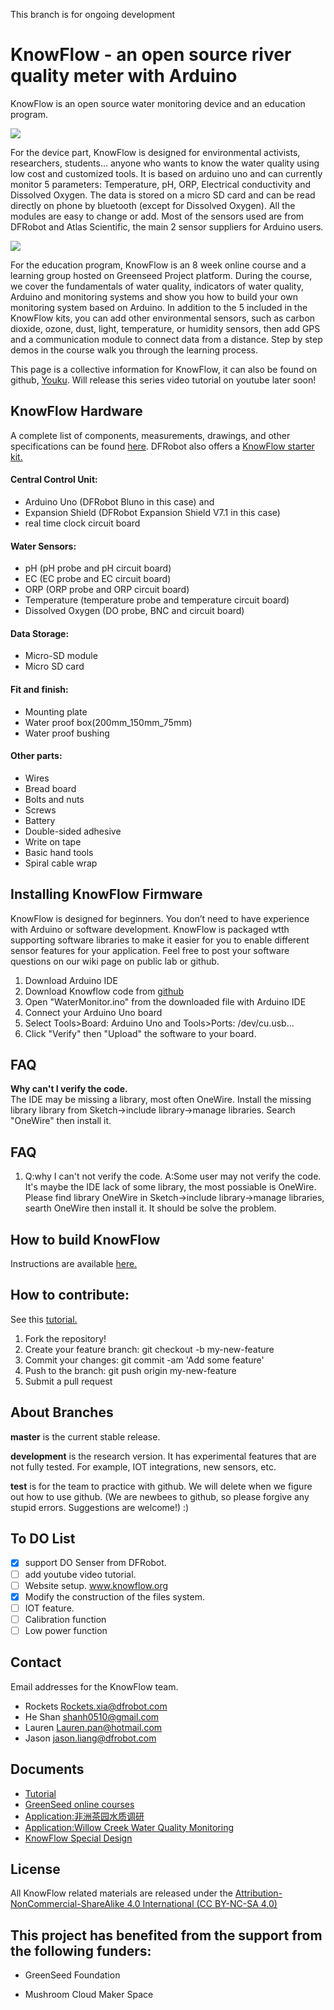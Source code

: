 

This branch is for ongoing development


# KnowFlow - an open source river quality meter with Arduino

KnowFlow is an open source water monitoring device and an education program.

![](https://publiclab.org/system/images/photos/000/020/692/large/BOM.JPG)



For the device part, KnowFlow is designed for environmental activists, researchers, students... anyone
who wants to know the water quality using low cost and customized tools. It is based on arduino uno and 
can currently monitor 5 parameters: Temperature, pH, ORP, Electrical conductivity and Dissolved Oxygen. 
The data is stored on a micro SD card and can be read directly on phone by bluetooth (except for Dissolved Oxygen). 
All the modules are easy to change or add. Most of the sensors used are from DFRobot and Atlas Scientific, 
the main 2 sensor suppliers for Arduino users.

![](https://publiclab.org/system/images/photos/000/020/719/large/Lauren_Field_Test.jpg)

For the education program, KnowFlow is an 8 week online course and a learning group hosted on 
Greenseed Project platform. During the course, we cover the fundamentals of water quality, indicators of water quality, 
Arduino and monitoring systems and show you how to build your own monitoring system based on Arduino. In addition to 
the 5 included in the KnowFlow kits, you can add other environmental sensors, such as carbon dioxide, ozone, 
dust, light, temperature, or humidity sensors, then add GPS and a communication module to connect data from a distance. 
Step by step demos in the course walk you through the learning process.

This page is a collective information for KnowFlow, it can also be found on github, [Youku](http://v.youku.com/v_show/id_XMTYzNTA1NzU1Mg==.html?spm=a2hzp.8253876.0.0&f=27620513).
Will release this series video tutorial on youtube later soon!



## KnowFlow Hardware 

A complete list of components, measurements, drawings, and other specifications can be found [here](https://docs.google.com/spreadsheets/d/1rwVUIwqTOvZiKi_0vdBPrXMIw2YB-nsFnhaVy5seE-M).
DFRobot also offers a [KnowFlow starter kit.](https://www.dfrobot.com/product-1649.html)

#### Central Control Unit: 
* Arduino Uno (DFRobot Bluno in this case) and 
* Expansion Shield (DFRobot Expansion Shield V7.1 in this case)  
* real time clock circuit board
#### Water Sensors: 
* pH (pH probe and pH circuit board)
* EC (EC probe and EC circuit board)
* ORP (ORP probe and ORP circuit board)
* Temperature (temperature probe and temperature circuit board)
* Dissolved Oxygen (DO probe, BNC and circuit board)
#### Data Storage:
* Micro-SD module
* Micro SD card
#### Fit and finish:
* Mounting plate
* Water proof box(200mm_150mm_75mm)
* Water proof bushing
#### Other parts: 
* Wires
* Bread board
* Bolts and nuts
* Screws
* Battery
* Double-sided adhesive
* Write on tape
* Basic hand tools
* Spiral cable wrap 

## Installing KnowFlow Firmware
KnowFlow is designed for beginners. You don’t need to have experience with Arduino or software development. 
KnowFlow is packaged wtth supporting software libraries to make it easier for you to enable different sensor features 
for your application. Feel free to post your software questions on our wiki page on public lab or github.

1. Download Arduino IDE
1. Download Knowflow code from [github](https://github.com/KnowFlow/KnowFlow_AWM)
1. Open "WaterMonitor.ino" from the downloaded file with Arduino IDE
1. Connect your Arduino Uno board
1. Select Tools>Board: Arduino Uno and Tools>Ports: /dev/cu.usb...
1. Click "Verify" then "Upload" the software to your board.

## FAQ
**Why can't I verify the code.**  
The IDE may be missing a library, most often OneWire. 
Install the missing library library from Sketch->include library->manage libraries. Search "OneWire" then install it.

## FAQ
1. Q:why I can't not verify the code.
A:Some user may not verify the code.
It's maybe the IDE lack of some library, the most possiable is OneWire. 
Please find library OneWire in Sketch->include library->manage libraries, searth OneWire then install it.
It should be solve the problem.


## How to build KnowFlow 
Instructions are available [here.](https://publiclab.org/notes/shanlter/06-08-2017/knowflow-automatic-water-meter)

## How to contribute:
See this [tutorial.](https://help.github.com/articles/creating-a-pull-request/)
1. Fork the repository!
1. Create your feature branch: git checkout -b my-new-feature
1. Commit your changes: git commit -am 'Add some feature'
1. Push to the branch: git push origin my-new-feature
1. Submit a pull request
 
## About Branches
**master** is the current stable release.

**development** is the research version. It has experimental features that are not fully tested. For example, IOT
integrations, new sensors, etc.


**test** is for the team to practice with github. We will delete when we figure out how to use github. (We are newbees
to github, so please forgive any stupid errors. Suggestions are welcome!) :)


## To DO List
- [x] support DO Senser from DFRobot.
- [ ] add youtube video tutorial.
- [ ] Website setup. www.knowflow.org
- [x] Modify the construction of the files system.
- [ ] IOT feature.
- [ ] Calibration function
- [ ] Low power function

## Contact

Email addresses for the KnowFlow team.

* Rockets <Rockets.xia@dfrobot.com>
* He Shan  <shanh0510@gmail.com>
* Lauren <Lauren.pan@hotmail.com>
* Jason <jason.liang@dfrobot.com>



## Documents

 * [Tutorial][1]
 * [GreenSeed online courses][2]
 * [Application:非洲茶园水质调研][3]
 * [Application:Willow Creek Water Quality Monitoring][4]
 * [KnowFlow Special Design][6]

## License

All KnowFlow related materials are released under the [Attribution-NonCommercial-ShareAlike 4.0 International (CC BY-NC-SA 4.0)][5]

## This project has benefited from the support from the following funders:

* GreenSeed Foundation
* Mushroom Cloud Maker Space

  [1]: https://publiclab.org/notes/shanlter/06-08-2017/knowflow-automatic-water-meter
  [2]: http://blog.sina.com.cn/s/blog_9f86b6d50102w9m1.html
  [3]: http://www.dfrobot.com.cn/community/thread-26733-1-1.html
  [4]: https://publiclab.org/notes/MadTinker/07-31-2017/willow-creek-water-quality-monitoring
  [5]: https://creativecommons.org/licenses/by-nc-sa/4.0/
  [6]:https://www.instructables.com/id/KnowFlow-Special-Design/
